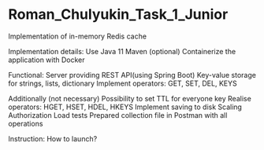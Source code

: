 # Roman_Chulyukin_Task_1_Junior
Implementation of in-memory Redis cache

Implementation details:
Use Java 11
Maven
(optional) Containerize the application with Docker

Functional:
Server providing REST API(using Spring Boot)
Key-value storage for strings, lists, dictionary
Implement operators: GET, SET, DEL, KEYS

Additionally (not necessary)
Possibility to set TTL for everyone key
Realise operators: HGET, HSET, HDEL, HKEYS
Implement saving to disk
Scaling
Authorization
Load tests
Prepared collection file in Postman with all operations

Instruction:
How to launch?
